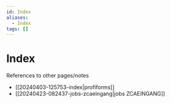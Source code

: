 ```yaml
---
id: Index
aliases:
  - Index
tags: []
---
```


# Index

References to other pages/notes

* [[20240403-125753-index|profiforms]]
* [[20240423-082437-jobs-zcaeingang|jobs ZCAEINGANG]]
